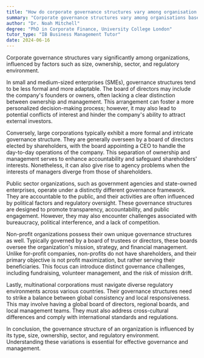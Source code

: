```yaml
---
title: "How do corporate governance structures vary among organisation types?"
summary: "Corporate governance structures vary among organisations based on their size, ownership, sector, and regulatory environment."
author: "Dr. Noah Mitchell"
degree: "PhD in Corporate Finance, University College London"
tutor_type: "IB Business Management Tutor"
date: 2024-06-16
---
```


Corporate governance structures vary significantly among organizations, influenced by factors such as size, ownership, sector, and regulatory environment.

In small and medium-sized enterprises (SMEs), governance structures tend to be less formal and more adaptable. The board of directors may include the company's founders or owners, often lacking a clear distinction between ownership and management. This arrangement can foster a more personalized decision-making process; however, it may also lead to potential conflicts of interest and hinder the company's ability to attract external investors.

Conversely, large corporations typically exhibit a more formal and intricate governance structure. They are generally overseen by a board of directors elected by shareholders, with the board appointing a CEO to handle the day-to-day operations of the company. This separation of ownership and management serves to enhance accountability and safeguard shareholders' interests. Nonetheless, it can also give rise to agency problems when the interests of managers diverge from those of shareholders.

Public sector organizations, such as government agencies and state-owned enterprises, operate under a distinctly different governance framework. They are accountable to the public, and their activities are often influenced by political factors and regulatory oversight. These governance structures are designed to promote transparency, accountability, and public engagement. However, they may also encounter challenges associated with bureaucracy, political interference, and a lack of competition.

Non-profit organizations possess their own unique governance structures as well. Typically governed by a board of trustees or directors, these boards oversee the organization's mission, strategy, and financial management. Unlike for-profit companies, non-profits do not have shareholders, and their primary objective is not profit maximization, but rather serving their beneficiaries. This focus can introduce distinct governance challenges, including fundraising, volunteer management, and the risk of mission drift.

Lastly, multinational corporations must navigate diverse regulatory environments across various countries. Their governance structures need to strike a balance between global consistency and local responsiveness. This may involve having a global board of directors, regional boards, and local management teams. They must also address cross-cultural differences and comply with international standards and regulations.

In conclusion, the governance structure of an organization is influenced by its type, size, ownership, sector, and regulatory environment. Understanding these variations is essential for effective governance and management.
    